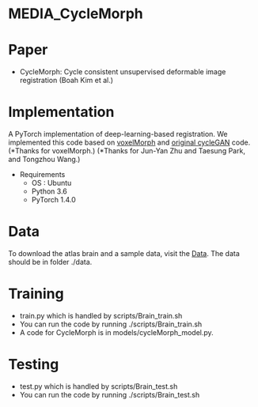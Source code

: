 # MEDIA_CycleMorph

Paper
===============
* CycleMorph: Cycle consistent unsupervised deformable image registration (Boah Kim et al.)

Implementation
===============
A PyTorch implementation of deep-learning-based registration.
We implemented this code based on [voxelMorph](https://github.com/voxelmorph/voxelmorph) and [original cycleGAN](https://github.com/junyanz/pytorch-CycleGAN-and-pix2pix) code.
(*Thanks for voxelMorph.)
(*Thanks for Jun-Yan Zhu and Taesung Park, and Tongzhou Wang.)

* Requirements
  * OS : Ubuntu
  * Python 3.6
  * PyTorch 1.4.0

Data
===============
To download the atlas brain and a sample data, visit the [Data](https://drive.google.com/drive/folders/1S7aT_u8YVAcDdR_2Giw2--mGztygH4bd?usp=sharing).
The data should be in folder ./data.

Training
===============
* train.py which is handled by scripts/Brain_train.sh
* You can run the code by running ./scripts/Brain_train.sh
* A code for CycleMorph is in models/cycleMorph_model.py.

Testing
===============
* test.py which is handled by scripts/Brain_test.sh
* You can run the code by running ./scripts/Brain_test.sh
